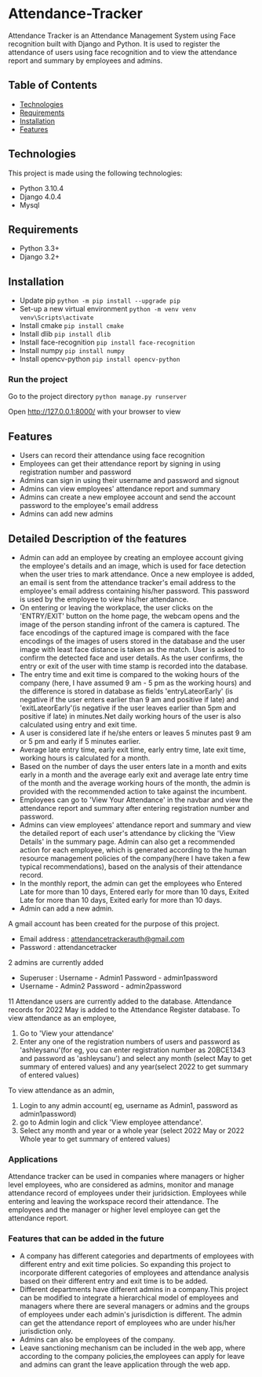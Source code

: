 # Attendance-Tracker
Attendance Tracker is an Attendance Management System using Face recognition built with Django and Python.
It is used to register the attendance of users using face recognition and to view the attendance report and summary by employees and admins.

## Table of Contents
- [Technologies](#technologies)
- [Requirements](#requirements)
- [Installation](#installation)
- [Features](#features)

## Technologies
This project is made using the following technologies:
- Python 3.10.4
- Django 4.0.4
- Mysql

## Requirements
- Python 3.3+
- Django 3.2+

## Installation

- Update pip
`python -m pip install --upgrade pip`
- Set-up a new virtual environment
`python -m venv venv`
`venv\Scripts\activate`
- Install cmake
`pip install cmake`
- Install dlib 
`pip install dlib`
- Install face-recognition
`pip install face-recognition`
- Install numpy
`pip install numpy`
- Install opencv-python
`pip install opencv-python`

### Run the project
Go to the project directory
`python manage.py runserver`

Open http://127.0.0.1:8000/ with your browser to view

## Features
- Users can record their attendance using face recognition
- Employees can get their attendance report by signing in using registration number and password
- Admins can sign in using their username and password and signout
- Admins can view employees' attendance report and summary
- Admins can create a new employee account and send the account password to the employee's email address
- Admins can add new admins

## Detailed Description of the features
- Admin can add an employee by creating an employee account giving the employee's details and an image, which is used for face detection when the user tries to mark attendance. Once a new employee is added, an email is sent from the attendance tracker's email address to the employee's email address containing his/her password. This password is used by the employee to view his/her attendance. 
- On entering or leaving the workplace, the user clicks on the 'ENTRY/EXIT' button on the home page, the webcam opens and the image of the person standing infront of the camera is captured. The face encodings of the captured image is compared with the face encodings of the images of users stored in the database and the user image with least face distance is taken as the match. User is asked to confirm the detected face and user details. As the user confirms, the entry or exit of the user with time stamp is recorded into the database.
- The entry time and exit time is compared to the woking hours of the company (here, I have assumed 9 am - 5 pm as the working hours) and the difference is stored in database as fields 'entryLateorEarly' (is negative if the user enters earlier than 9 am and positive if late) and 'exitLateorEarly'(is negative if the user leaves earlier than 5pm and positive if late) in minutes.Net daily working hours of the user is also calculated using entry and exit time.
- A user is considered late if he/she enters or leaves 5 minutes past 9 am or 5 pm and early if 5 minutes earlier. 
- Average late entry time, early exit time, early entry time, late exit time, working hours is calculated for a month.
- Based on the number of days the user enters late in a month and exits early in a month and the average early exit and average late entry time of the month and the average working hours of the month, the admin is provided with the recommended action to take against the incumbent.
- Employees can go to 'View Your Attendance' in the navbar and view the attendance report and summary after entering registration number and password.
- Admins can view employees' attendance report and summary and view the detailed report of each user's attendance by clicking the 'View Details' in the summary page. Admin can also get a recommended action for each employee, which is generated according to the human resource management policies of the company(here I have taken a few typical recommendations), based on the analysis of their attendance record.
- In the monthly report, the admin can get the employees who Entered Late for more than 10 days, Entered early for more than 10 days, Exited Late for more than 10 days, Exited early for more than 10 days.
- Admin can add a new admin.


A gmail account has been created for the purpose of this project. 
- Email address : attendancetrackerauth@gmail.com
- Password : attendancetracker

2 admins are currently added
- Superuser : 
Username - Admin1
Password - admin1password
- Username - Admin2
Password - admin2password

11 Attendance users are currently added to the database.
Attendance records for 2022 May is added to the Attendance Register database.
To view attendance as an employee,
1. Go to 'View your attendance'
2. Enter any one of the registration numbers of users and password as 'ashleysanu'(for eg, you can enter registration number as 20BCE1343 and password as 'ashleysanu') and select any month (select May to get summary of entered values) and any year(select 2022 to get summary of entered values)

To view attendance as an admin,
1. Login to any admin account( eg, username as Admin1, password as admin1password)
2. go to Admin login and click 'View employee attendance'.
3. Select any month and year or a whole year (select 2022 May or 2022 Whole year to get summary of entered values)

### Applications
Attendance tracker can be used in companies where managers or higher level employees, who are considered as admins, monitor and manage attendance record of employees under their juridsiction. Employees while entering and leaving the workspace record their attendance. The employees and the manager or higher level employee can get the attendance report.


### Features that can be added in the future 
- A company has different categories and departments of employees with different entry and exit time policies. So expanding this project to incorporate different categories of employees and attendance analysis based on their different entry and exit time is to be added.
- Different departments have different admins in a company.This project can be modified to integrate a hierarchical model of employees and managers where there are several managers or admins and the groups of employees under each admin's jurisdiction is different. The admin can get the attendance report of employees who are under his/her jurisdiction only.
- Admins can also be employees of the company.
- Leave sanctioning mechanism can be included in the web app, where according to the company policies,the employees can apply for leave and admins can grant the leave application through the web app.
